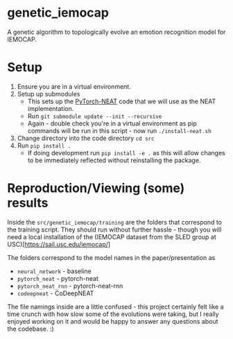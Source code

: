 # genetic_iemocap
A genetic algorithm to topologically evolve an emotion recognition model for IEMOCAP.

# Setup
1. Ensure you are in a virtual environment.
2. Setup up submodules
    - This sets up the [PyTorch-NEAT](https://github.com/uber-research/PyTorch-NEAT/tree/master) code that we will use as the NEAT implementation. 
    - Run `git submodule update --init --recursive`
    - Again - double check you're in a virtual environment as pip commands will be run in this script - now run `./install-neat.sh`
3. Change directory into the code directory `cd src`
4. Run `pip install .`
    - If doing development run `pip install -e .` as this will allow changes to be immediately reflected without reinstalling the package.
 
# Reproduction/Viewing (some) results
Inside the `src/genetic_iemocap/training` are the folders that correspond to the training script. They should run without further hassle - though you will need a local installation of the (IEMOCAP dataset from the SLED group at USC)[https://sail.usc.edu/iemocap/]

The folders correspond to the model names in the paper/presentation as 
- `neural_network` - baseline
- `pytorch_neat` - pytorch-neat
- `pytorch_neat_rnn` - pytorch-neat-rnn
- `codeepneat` - CoDeepNEAT

The file namings inside are a little confused - this project certainly felt like a time crunch with how slow some of the evolutions were taking, but I really enjoyed working on it and would be happy to answer any questions about the codebase. :)
